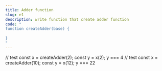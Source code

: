```yaml
---
title: Adder function
slug: e1
description: write function that create adder function
code: "
function createAdder(base) {
  
}
"
---
```

// test
const x = createAdder(2);
const y = x(2);
y === 4
// test
const x = createAdder(10);
const y = x(12);
y === 22
